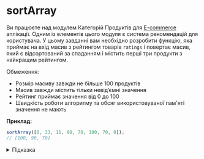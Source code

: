 # sortArray

Ви працюєте над модулем Категорій Продуктів для [E-commerce](https://uk.wikipedia.org/wiki/%D0%95%D0%BB%D0%B5%D0%BA%D1%82%D1%80%D0%BE%D0%BD%D0%BD%D0%B0_%D0%BA%D0%BE%D0%BC%D0%B5%D1%80%D1%86%D1%96%D1%8F) аплікації. Одним із елементів цього модуля є система рекомендацій для користувача. У цьому завданні вам необхідно розробити функцію, яка приймає на вхід масив з рейтингом товарів `ratings` і повертає масив, який є відсортований за спаданням і містить перші три продукти з найкращим рейтингом.

Обмеження:

- Розмір масиву завжди не більше 100 продуктів
- Масив завжди містить тільки невідʼємні значення
- Рейтинг приймає значення від 0 до 100
- Швидкість роботи алгоритму та обсяг використовуваної пам'яті значення не мають

**Приклад:**

```js
sortArray([0, 33, 11, 90, 70, 100, 70, 0]);
// [100, 90, 70]
```

<details>
  <summary>Підказка</summary>

___

  Зверніть увагу на вбудовані методи масиву [sort](https://developer.mozilla.org/en-US/docs/Web/JavaScript/Reference/Global_Objects/Array/sort) та [slice](https://developer.mozilla.org/en-US/docs/Web/JavaScript/Reference/Global_Objects/Array/slice).

  ## Алгоритм дій

  1. Для масиву `ratings` виконати сортування порівнянням аргументів
  1. Повернути перші три елементи або менше, якщо довжина масиву менша

</details>

